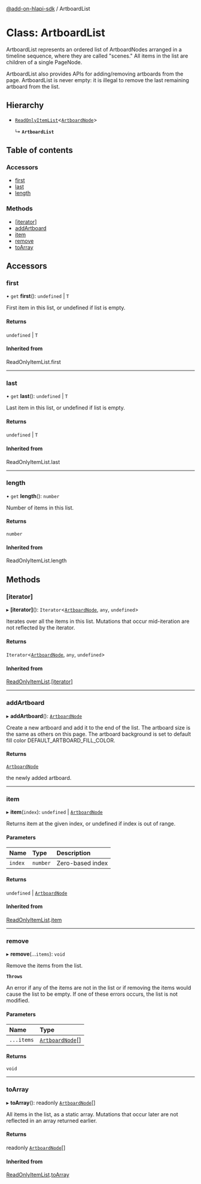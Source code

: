 [@add-on-hlapi-sdk](../overview.md) / ArtboardList

# Class: ArtboardList

ArtboardList represents an ordered list of ArtboardNodes arranged in a timeline sequence, where they are called "scenes."
All items in the list are children of a single PageNode.

ArtboardList also provides APIs for adding/removing artboards from the page. ArtboardList is never empty: it is illegal to
remove the last remaining artboard from the list.

## Hierarchy

- [`ReadOnlyItemList`](ReadOnlyItemList.md)<[`ArtboardNode`](ArtboardNode.md)\>

  ↳ **`ArtboardList`**

## Table of contents

### Accessors

- [first](ArtboardList.md#first)
- [last](ArtboardList.md#last)
- [length](ArtboardList.md#length)

### Methods

- [[iterator]](ArtboardList.md#[iterator])
- [addArtboard](ArtboardList.md#addArtboard)
- [item](ArtboardList.md#item)
- [remove](ArtboardList.md#remove)
- [toArray](ArtboardList.md#toArray)

## Accessors

### <a id="first" name="first"></a> first

• `get` **first**(): `undefined` \| `T`

First item in this list, or undefined if list is empty.

#### Returns

`undefined` \| `T`

#### Inherited from

ReadOnlyItemList.first

___

### <a id="last" name="last"></a> last

• `get` **last**(): `undefined` \| `T`

Last item in this list, or undefined if list is empty.

#### Returns

`undefined` \| `T`

#### Inherited from

ReadOnlyItemList.last

___

### <a id="length" name="length"></a> length

• `get` **length**(): `number`

Number of items in this list.

#### Returns

`number`

#### Inherited from

ReadOnlyItemList.length

## Methods

### <a id="[iterator]" name="[iterator]"></a> [iterator]

▸ **[iterator]**(): `Iterator`<[`ArtboardNode`](ArtboardNode.md), `any`, `undefined`\>

Iterates over all the items in this list. Mutations that occur mid-iteration are not reflected by the iterator.

#### Returns

`Iterator`<[`ArtboardNode`](ArtboardNode.md), `any`, `undefined`\>

#### Inherited from

[ReadOnlyItemList](ReadOnlyItemList.md).[[iterator]](ReadOnlyItemList.md#[iterator])

___

### <a id="addArtboard" name="addArtboard"></a> addArtboard

▸ **addArtboard**(): [`ArtboardNode`](ArtboardNode.md)

Create a new artboard and add it to the end of the list. The artboard size is the same as others on this page. The
artboard background is set to default fill color DEFAULT_ARTBOARD_FILL_COLOR.

#### Returns

[`ArtboardNode`](ArtboardNode.md)

the newly added artboard.

___

### <a id="item" name="item"></a> item

▸ **item**(`index`): `undefined` \| [`ArtboardNode`](ArtboardNode.md)

Returns item at the given index, or undefined if index is out of range.

#### Parameters

| Name | Type | Description |
| :------ | :------ | :------ |
| `index` | `number` | Zero-based index |

#### Returns

`undefined` \| [`ArtboardNode`](ArtboardNode.md)

#### Inherited from

[ReadOnlyItemList](ReadOnlyItemList.md).[item](ReadOnlyItemList.md#item)

___

### <a id="remove" name="remove"></a> remove

▸ **remove**(...`items`): `void`

Remove the items from the list.

**`Throws`**

An error if any of the items are not in the list or if removing the
items would cause the list to be empty. If one of these errors occurs, the list
is not modified.

#### Parameters

| Name | Type |
| :------ | :------ |
| `...items` | [`ArtboardNode`](ArtboardNode.md)[] |

#### Returns

`void`

___

### <a id="toArray" name="toArray"></a> toArray

▸ **toArray**(): readonly [`ArtboardNode`](ArtboardNode.md)[]

All items in the list, as a static array. Mutations that occur later are not reflected in an array returned earlier.

#### Returns

readonly [`ArtboardNode`](ArtboardNode.md)[]

#### Inherited from

[ReadOnlyItemList](ReadOnlyItemList.md).[toArray](ReadOnlyItemList.md#toArray)
